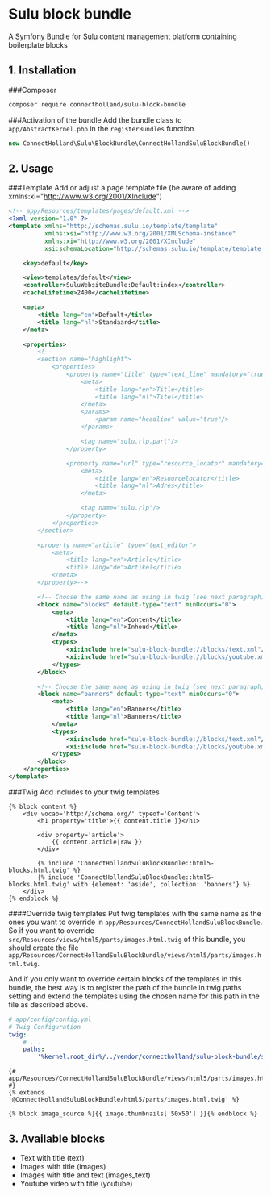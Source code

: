 # Sulu block bundle
A Symfony Bundle for Sulu content management platform containing boilerplate blocks

## 1. Installation
###Composer
```bash
composer require connectholland/sulu-block-bundle
```
###Activation of the bundle
Add the bundle class to `app/AbstractKernel.php` in the `registerBundles` function
```php
new ConnectHolland\Sulu\BlockBundle\ConnectHollandSuluBlockBundle()
```

## 2. Usage
###Template
Add or adjust a page template file (be aware of adding xmlns:xi="http://www.w3.org/2001/XInclude")
```xml
<!-- app/Resources/templates/pages/default.xml -->
<?xml version="1.0" ?>
<template xmlns="http://schemas.sulu.io/template/template"
          xmlns:xsi="http://www.w3.org/2001/XMLSchema-instance"
          xmlns:xi="http://www.w3.org/2001/XInclude"
          xsi:schemaLocation="http://schemas.sulu.io/template/template http://schemas.sulu.io/template/template-1.0.xsd">

    <key>default</key>

    <view>templates/default</view>
    <controller>SuluWebsiteBundle:Default:index</controller>
    <cacheLifetime>2400</cacheLifetime>

    <meta>
        <title lang="en">Default</title>
        <title lang="nl">Standaard</title>
    </meta>

    <properties>
        <!--
        <section name="highlight">
            <properties>
                <property name="title" type="text_line" mandatory="true">
                    <meta>
                        <title lang="en">Title</title>
                        <title lang="nl">Titel</title>
                    </meta>
                    <params>
                        <param name="headline" value="true"/>
                    </params>

                    <tag name="sulu.rlp.part"/>
                </property>

                <property name="url" type="resource_locator" mandatory="true">
                    <meta>
                        <title lang="en">Resourcelocator</title>
                        <title lang="nl">Adres</title>
                    </meta>

                    <tag name="sulu.rlp"/>
                </property>
            </properties>
        </section>

        <property name="article" type="text_editor">
            <meta>
                <title lang="en">Article</title>
                <title lang="de">Artikel</title>
            </meta>
        </property>-->

        <!-- Choose the same name as using in twig (see next paragraph) -->
        <block name="blocks" default-type="text" minOccurs="0">
            <meta>
                <title lang="en">Content</title>
                <title lang="nl">Inhoud</title>
            </meta>
            <types>
                <xi:include href="sulu-block-bundle://blocks/text.xml"/>
                <xi:include href="sulu-block-bundle://blocks/youtube.xml"/>
            </types>
        </block>

        <!-- Choose the same name as using in twig (see next paragraph) -->
        <block name="banners" default-type="text" minOccurs="0">
            <meta>
                <title lang="en">Banners</title>
                <title lang="nl">Banners</title>
            </meta>
            <types>
                <xi:include href="sulu-block-bundle://blocks/text.xml"/>
                <xi:include href="sulu-block-bundle://blocks/youtube.xml"/>
            </types>
        </block>
    </properties>
</template>
```
###Twig
Add includes to your twig templates
```twig
{% block content %}
    <div vocab='http://schema.org/' typeof='Content'>
        <h1 property='title'>{{ content.title }}</h1>

        <div property='article'>
            {{ content.article|raw }}
        </div>

        {% include 'ConnectHollandSuluBlockBundle::html5-blocks.html.twig' %}
        {% include 'ConnectHollandSuluBlockBundle::html5-blocks.html.twig' with {element: 'aside', collection: 'banners'} %}
    </div>
{% endblock %}
```
####Override twig templates
Put twig templates with the same name as the ones you want to override in `app/Resources/ConnectHollandSuluBlockBundle`.
So if you want to override `src/Resources/views/html5/parts/images.html.twig` of this bundle, you should create the file `app/Resources/ConnectHollandSuluBlockBundle/views/html5/parts/images.html.twig`.

And if you only want to override certain blocks of the templates in this bundle, the best way is to register the path of the bundle in twig.paths setting and extend the templates using the chosen name for this path in the file as described above.
```yml
# app/config/config.yml
# Twig Configuration
twig:
    # ...
    paths:
        '%kernel.root_dir%/../vendor/connectholland/sulu-block-bundle/src/Resources/views': ConnectHollandSuluBlockBundle
```

```twig
{# app/Resources/ConnectHollandSuluBlockBundle/views/html5/parts/images.html.twig #}
{% extends '@ConnectHollandSuluBlockBundle/html5/parts/images.html.twig' %}

{% block image_source %}{{ image.thumbnails['50x50'] }}{% endblock %}
```

## 3. Available blocks
- Text with title (text)
- Images with title (images)
- Images with title and text (images_text)
- Youtube video with title (youtube)
